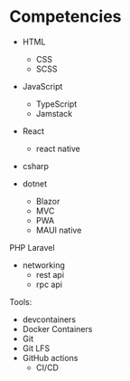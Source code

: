 # Competencies

- HTML
  - CSS
  - SCSS
- JavaScript
  - TypeScript
  - Jamstack

- React
  - react native

- csharp
- dotnet
  - Blazor
  - MVC
  - PWA
  - MAUI native
	
PHP Laravel

- networking
  - rest api
  - rpc api

Tools:
  - devcontainers
  - Docker Containers
  - Git  
  - Git LFS
  - GitHub actions
    - CI/CD
